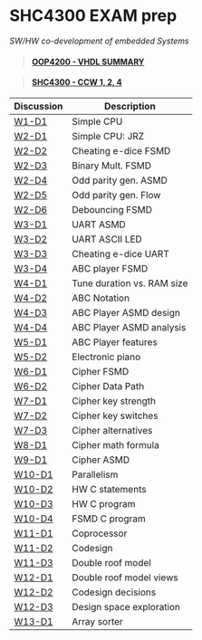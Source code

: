 # SHC4300 EXAM prep
*SW/HW co-development of embedded Systems*

> #### [OOP4200 - VHDL SUMMARY](https://github.com/deivyka/OOP4200/blob/master/VHDL_bigBoy.md)

> #### [SHC4300 - CCW 1, 2, 4](https://github.com/deivyka/SHC4300)


| Discussion                               | Description                 | 
| ---------------------------------------- | --------------------------- | 
| [W1-D1](/Discussions/W01/W1-D1.md)       | Simple CPU                  | 
| [W2-D1](/Discussions/W02/W2-D1.md)       | Simple CPU: JRZ             | 
| [W2-D2](/Discussions/W02/W2-D2.md)       | Cheating e-dice FSMD        | 
| [W2-D3](/Discussions/W02/W2-D3.md)       | Binary Mult. FSMD           | 
| [W2-D4](/Discussions/W02/W2-D4-D5.md)    | Odd parity gen. ASMD        | 
| [W2-D5](/Discussions/W02/W2-D4-D5.md)    | Odd parity gen. Flow        | 
| [W2-D6](/Discussions/W02/W2-D6.md)       | Debouncing FSMD             | 
| [W3-D1](/Discussions/W03/W3-D1.md)       | UART ASMD                   | 
| [W3-D2](/Discussions/W03/W3-D2.md)       | UART ASCII LED              | 
| [W3-D3](/Discussions/W03/W3-D3.md)       | Cheating e-dice UART        | 
| [W3-D4](/Discussions/W03/W3-D4.md)       | ABC player FSMD             | 
| [W4-D1](/Discussions/W04/W4-D1.md)       | Tune duration vs. RAM size  | 
| [W4-D2](/Discussions/W04/W4-D2.md)       | ABC Notation                | 
| [W4-D3](/Discussions/W04/W4-D3.md)       | ABC Player ASMD design      | 
| [W4-D4](/Discussions/W04/W4-D4.md)       | ABC Player ASMD analysis    | 
| [W5-D1](/Discussions/W05/W5-D1.md)       | ABC Player features         | 
| [W5-D2](/Discussions/W05/W5-D2.md)       | Electronic piano            | 
| [W6-D1](/Discussions/W06/W6-D1.md)       | Cipher FSMD                 | 
| [W6-D2](/Discussions/W06/W6-D2.md)       | Cipher Data Path            | 
| [W7-D1](/Discussions/W07/W7-D1.md)       | Cipher key strength         | 
| [W7-D2](/Discussions/W07/W7-D2.md)       | Cipher key switches         | 
| [W7-D3](/Discussions/W07/W7-D3.md)       | Cipher alternatives         | 
| [W8-D1](/Discussions/W08/W8-D1.md)       | Cipher math formula         | 
| [W9-D1](/Discussions/W09/W9-D1.md)       | Cipher ASMD                 | 
| [W10-D1](/Discussions/W10/W10-D1.md)     | Parallelism                 | 
| [W10-D2](/Discussions/W10/W10-D2.md)     | HW C statements             | 
| [W10-D3](/Discussions/W10/W10-D3.md)     | HW C program                | 
| [W10-D4](/Discussions/W10/W10-D4.md)     | FSMD C program              | 
| [W11-D1](/Discussions/W11/W11-D1.md)     | Coprocessor                 | 
| [W11-D2](/Discussions/W11/W11-D2.md)     | Codesign                    | 
| [W11-D3](/Discussions/W11/W11-D3.md)     | Double roof model           | 
| [W12-D1](/Discussions/W12/W12-D1.md)     | Double roof model views     | 
| [W12-D2](/Discussions/W12/W12-D2.md)     | Codesign decisions          | 
| [W12-D3](/Discussions/W12/W12-D3.md)     | Design space exploration    | 
| [W13-D1](/Discussions/W13/W13-D1.md)     | Array sorter                | 
